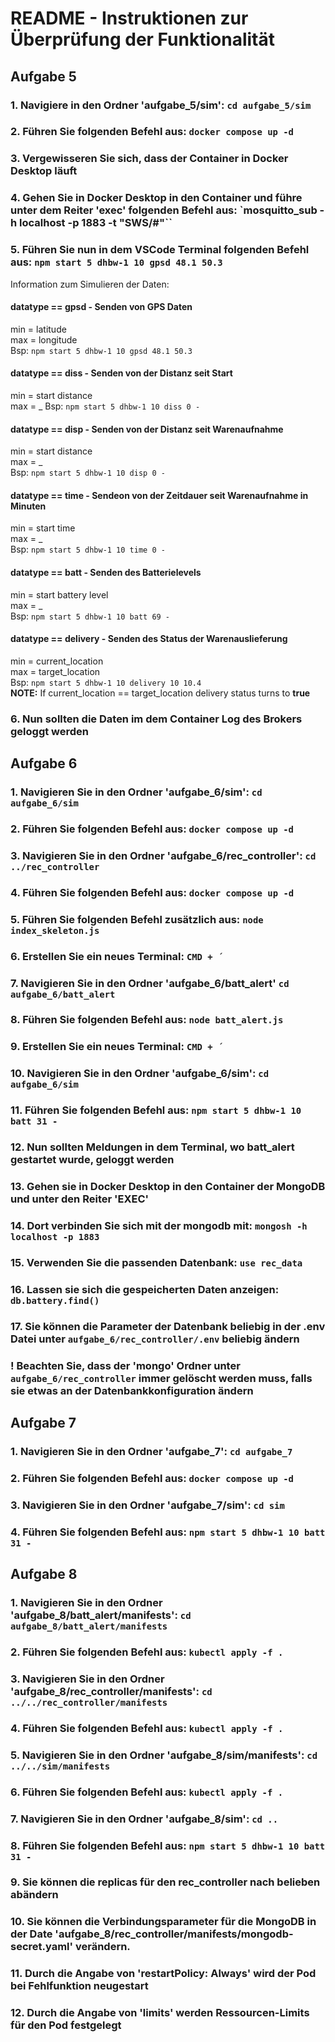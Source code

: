 # README - Instruktionen zur Überprüfung der Funktionalität

## Aufgabe 5

### 1. Navigiere in den Ordner 'aufgabe_5/sim': `cd aufgabe_5/sim`
### 2. Führen Sie folgenden Befehl aus: `docker compose up -d`
### 3. Vergewisseren Sie sich, dass der Container in Docker Desktop läuft
### 4. Gehen Sie in Docker Desktop in den Container und führe unter dem Reiter 'exec' folgenden Befehl aus: `mosquitto_sub -h localhost -p 1883 -t "SWS/#"``
### 5. Führen Sie nun in dem VSCode Terminal folgenden Befehl aus: `npm start 5 dhbw-1 10 gpsd 48.1 50.3`

Information zum Simulieren der Daten:
#### datatype == gpsd - Senden von GPS Daten
min = latitude  
max = longitude  
Bsp: `npm start 5 dhbw-1 10 gpsd 48.1 50.3`
#### datatype == diss - Senden von der Distanz seit Start
min = start distance  
max = _
Bsp: `npm start 5 dhbw-1 10 diss 0 -`
#### datatype == disp - Senden von der Distanz seit Warenaufnahme
min = start distance  
max = _  
Bsp: `npm start 5 dhbw-1 10 disp 0 -`
#### datatype == time - Sendeon von der Zeitdauer seit Warenaufnahme in Minuten
min = start time  
max = _  
Bsp: `npm start 5 dhbw-1 10 time 0 -`
#### datatype == batt - Senden des Batterielevels
min = start battery level  
max = _  
Bsp: `npm start 5 dhbw-1 10 batt 69 -`
#### datatype == delivery - Senden des Status der Warenauslieferung
min = current_location  
max = target_location  
Bsp: `npm start 5 dhbw-1 10 delivery 10 10.4`  
__NOTE:__ If current_location == target_location delivery status turns to __true__

### 6. Nun sollten die Daten im dem Container Log des Brokers geloggt werden

## Aufgabe 6

### 1. Navigieren Sie in den Ordner 'aufgabe_6/sim': `cd aufgabe_6/sim`
### 2. Führen Sie folgenden Befehl aus: `docker compose up -d`
### 3. Navigieren Sie in den Ordner 'aufgabe_6/rec_controller': `cd ../rec_controller`
### 4. Führen Sie folgenden Befehl aus: `docker compose up -d`
### 5. Führen Sie folgenden Befehl zusätzlich aus: `node index_skeleton.js`
### 6. Erstellen Sie ein neues Terminal: `CMD + ´`
### 7. Navigieren Sie in den Ordner 'aufgabe_6/batt_alert' `cd aufgabe_6/batt_alert` 
### 8. Führen Sie folgenden Befehl aus: `node batt_alert.js`
### 9. Erstellen Sie ein neues Terminal: `CMD + ´`
### 10. Navigieren Sie in den Ordner 'aufgabe_6/sim': `cd aufgabe_6/sim`
### 11. Führen Sie folgenden Befehl aus: `npm start 5 dhbw-1 10 batt 31 -`
### 12. Nun sollten Meldungen in dem Terminal, wo batt_alert gestartet wurde, geloggt werden
### 13. Gehen sie in Docker Desktop in den Container der MongoDB und unter den Reiter 'EXEC'
### 14. Dort verbinden Sie sich mit der mongodb mit: `mongosh -h localhost -p 1883`
### 15. Verwenden Sie die passenden Datenbank: `use rec_data`
### 16. Lassen sie sich die gespeicherten Daten anzeigen: `db.battery.find()`
### 17. Sie können die Parameter der Datenbank beliebig in der .env Datei unter `aufgabe_6/rec_controller/.env` beliebig ändern
### ! Beachten Sie, dass der 'mongo' Ordner unter `aufgabe_6/rec_controller` immer gelöscht werden muss, falls sie etwas an der Datenbankkonfiguration ändern 

## Aufgabe 7

### 1. Navigieren Sie in den Ordner 'aufgabe_7': `cd aufgabe_7`
### 2. Führen Sie folgenden Befehl aus: `docker compose up -d`
### 3. Navigieren Sie in den Ordner 'aufgabe_7/sim': `cd sim`
### 4. Führen Sie folgenden Befehl aus: `npm start 5 dhbw-1 10 batt 31 -`

## Aufgabe 8

### 1. Navigieren Sie in den Ordner 'aufgabe_8/batt_alert/manifests': `cd aufgabe_8/batt_alert/manifests`
### 2. Führen Sie folgenden Befehl aus: `kubectl apply -f .`
### 3. Navigieren Sie in den Ordner 'aufgabe_8/rec_controller/manifests': `cd ../../rec_controller/manifests`
### 4. Führen Sie folgenden Befehl aus: `kubectl apply -f .`
### 5. Navigieren Sie in den Ordner 'aufgabe_8/sim/manifests': `cd ../../sim/manifests`
### 6. Führen Sie folgenden Befehl aus: `kubectl apply -f .`
### 7. Navigieren Sie in den Ordner 'aufgabe_8/sim': `cd ..`
### 8. Führen Sie folgenden Befehl aus: `npm start 5 dhbw-1 10 batt 31 -`
### 9. Sie können die replicas für den rec_controller nach belieben abändern
### 10. Sie können die Verbindungsparameter für die MongoDB in der Date 'aufgabe_8/rec_controller/manifests/mongodb-secret.yaml' verändern. 
### 11. Durch die Angabe von 'restartPolicy: Always' wird der Pod bei Fehlfunktion neugestart
### 12. Durch die Angabe von 'limits' werden Ressourcen-Limits für den Pod festgelegt


